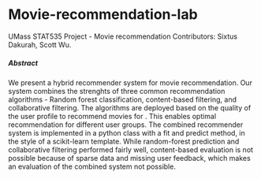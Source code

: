 # Movie-recommendation-lab
UMass STAT535 Project - Movie recommendation
Contributors: Sixtus Dakurah, Scott Wu.

##### Abstract
We present a hybrid recommender system for movie recommendation. Our system combines the strenghts of three common recommendation algorithms - Random forest classification, content-based filtering, and collaborative filtering. The algorithms are deployed based on the quality of the user profile to recommend movies for . This enables optimal recommendation for different user groups. The combined recommender system is implemented in a python class with a fit and predict method, in the style of a scikit-learn template. While random-forest prediction and collaborative filtering performed fairly well, content-based evaluation is not possible because of sparse data and missing user feedback, which makes an evaluation of the combined system not possible.

